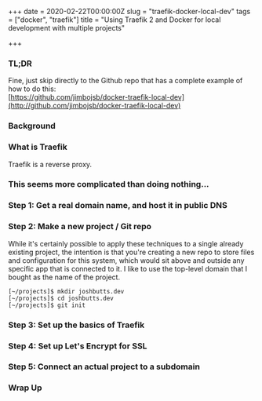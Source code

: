 +++
date = 2020-02-22T00:00:00Z
slug = "traefik-docker-local-dev"
tags = ["docker", "traefik"]
title = "Using Traefik 2 and Docker for local development with multiple projects"

+++
### TL;DR

Fine, just skip directly to the Github repo that has a complete example of how to do this:  
[https://github.com/jimbojsb/docker-traefik-local-dev](http://github.com/jimbojsb/docker-traefik-local-dev)

### Background

### What is Traefik

Traefik is a reverse proxy.

### This seems more complicated than doing nothing...

### Step 1: Get a real domain name, and host it in public DNS

### Step 2: Make a new project / Git repo

While it's certainly possible to apply these techniques to a single already existing project, the intention is that you're creating a new repo to store files and configuration for this system, which would sit above and outside any specific app that is connected to it. I like to use the top-level domain that I bought as the name of the project.

    [~/projects]$ mkdir joshbutts.dev
    [~/projects]$ cd joshbutts.dev
    [~/projects]$ git init

### Step 3: Set up the basics of Traefik

### Step 4: Set up Let's Encrypt for SSL

### Step 5: Connect an actual project to a subdomain

### Wrap Up
